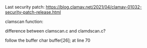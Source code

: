 Last security patch: https://blog.clamav.net/2021/04/clamav-01032-security-patch-release.html

clamscan function:

difference between clamscan.c and clamdscan.c?

follow the buffer char buffer[26]; at line 70

